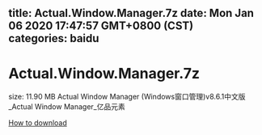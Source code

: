 
title: Actual.Window.Manager.7z
date: Mon Jan 06 2020 17:47:57 GMT+0800 (CST)    
categories: baidu
---

# Actual.Window.Manager.7z
size: 11.90 MB
 Actual Window Manager (Windows窗口管理)v8.6.1中文版_Actual Window Manager_亿品元素
 

[How to download](https://bpcam.bemobtrk.com/go/2ceec3aa-1ca2-46d6-b9ff-aaa5c184517c?jno=3085)